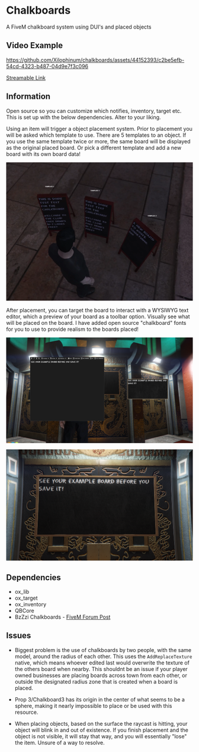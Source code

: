 Chalkboards
===
A FiveM chalkboard system using DUI's and placed objects

## Video Example

https://github.com/Xilophinum/chalkboards/assets/44152393/c2be5efb-54cd-4323-b487-04d9e7f3c096


[Streamable Link](https://streamable.com/heh9gg)

## Information
Open source so you can customize which notifies, inventory, target etc. This is set up with the below dependencies. Alter to your liking.

Using an item will trigger a object placement system. Prior to placement you will be asked which template to use. There are 5 templates to an object. If you use the same template twice or more, the same board will be displayed as the original placed board. Or pick a different template and add a new board with its own board data!

![Example](image.png)

After placement, you can target the board to interact with a WYSIWYG text editor, which a preview of your board as a toolbar option. Visually see what will be placed on the board. I have added open source "chalkboard" fonts for you to use to provide realism to the boards placed!

![Example](image-1.png)

![alt text](image-2.png)

## Dependencies
- ox_lib
- ox_target
- ox_inventory 
- QBCore
- BzZzi Chalkboards - [FiveM Forum Post](https://forum.cfx.re/t/props-free-chalkboards/5227369)

## Issues
- Biggest problem is the use of chalkboards by two people, with the same model, around the radius of each other. This uses the ``AddReplaceTexture`` native, which means whoever edited last would overwrite the texture of the others board when nearby. This shouldnt be an issue if your player owned businesses are placing boards across town from each other, or outside the designated radius zone that is created when a board is placed.

- Prop 3/Chalkboard3 has its origin in the center of what seems to be a sphere, making it nearly impossible to place or be used with this resource.

- When placing objects, based on the surface the raycast is hitting, your object will blink in and out of existence. If you finish placement and the object is not visible, it will stay that way, and you will essentially "lose" the item. Unsure of a way to resolve. 
